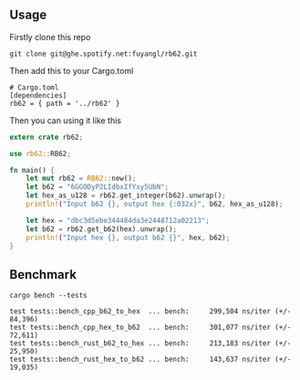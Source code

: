 ## Usage

Firstly clone this repo
```
git clone git@ghe.spotify.net:fuyangl/rb62.git
```

Then add this to your Cargo.toml
```
# Cargo.toml
[dependencies]
rb62 = { path = '../rb62' }
```

Then you can using it like this
```rust
extern crate rb62;

use rb62::RB62;

fn main() {
    let mut rb62 = RB62::new();
    let b62 = "6GGODyP2LIdbxIfYxy5UbN";
    let hex_as_u128 = rb62.get_integer(b62).unwrap();
    println!("Input b62 {}, output hex {:032x}", b62, hex_as_u128);

    let hex = "dbc3d5ebe344484da3e2448712a02213";
    let b62 = rb62.get_b62(hex).unwrap();
    println!("Input hex {}, output b62 {}", hex, b62);
}
```

## Benchmark

`cargo bench --tests`
```
test tests::bench_cpp_b62_to_hex  ... bench:     299,504 ns/iter (+/- 84,396)
test tests::bench_cpp_hex_to_b62  ... bench:     301,077 ns/iter (+/- 72,611)
test tests::bench_rust_b62_to_hex ... bench:     213,183 ns/iter (+/- 25,950)
test tests::bench_rust_hex_to_b62 ... bench:     143,637 ns/iter (+/- 19,035)
```